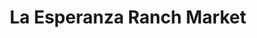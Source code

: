 ---
title: "La Esperanza Ranch Market"
url: /san-bernardino/la-esperanza-ranch-market/
shop: Supermarkt
---